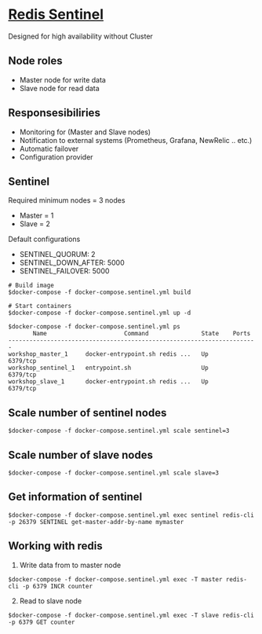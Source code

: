 # [Redis Sentinel](https://redis.io/topics/sentinel)
Designed for high availability without Cluster

## Node roles
* Master node for write data
* Slave node for read data

## Responsesibiliries
* Monitoring for (Master and Slave nodes)
* Notification to external systems (Prometheus, Grafana, NewRelic .. etc.)
* Automatic failover
* Configuration provider


## Sentinel
Required minimum nodes = 3 nodes
* Master = 1
* Slave = 2

Default configurations
* SENTINEL_QUORUM: 2
* SENTINEL_DOWN_AFTER: 5000
* SENTINEL_FAILOVER: 5000


```
# Build image
$docker-compose -f docker-compose.sentinel.yml build 

# Start containers
$docker-compose -f docker-compose.sentinel.yml up -d 

$docker-compose -f docker-compose.sentinel.yml ps
       Name                      Command               State    Ports
-----------------------------------------------------------------------
workshop_master_1     docker-entrypoint.sh redis ...   Up      6379/tcp
workshop_sentinel_1   entrypoint.sh                    Up      6379/tcp
workshop_slave_1      docker-entrypoint.sh redis ...   Up      6379/tcp
```

## Scale number of sentinel nodes
```
$docker-compose -f docker-compose.sentinel.yml scale sentinel=3
```

## Scale number of slave nodes
```
$docker-compose -f docker-compose.sentinel.yml scale slave=3
```

## Get information of sentinel
```
$docker-compose -f docker-compose.sentinel.yml exec sentinel redis-cli -p 26379 SENTINEL get-master-addr-by-name mymaster
```

## Working with redis

1. Write data from to master node
```
$docker-compose -f docker-compose.sentinel.yml exec -T master redis-cli -p 6379 INCR counter
```

2. Read to slave node
```
$docker-compose -f docker-compose.sentinel.yml exec -T slave redis-cli -p 6379 GET counter
```

